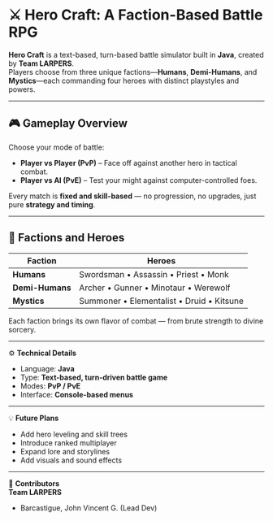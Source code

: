 # ⚔️ Hero Craft: A Faction-Based Battle RPG  
**Hero Craft** is a text-based, turn-based battle simulator built in **Java**, created by **Team LARPERS**.  
Players choose from three unique factions—**Humans**, **Demi-Humans**, and **Mystics**—each commanding four heroes with distinct playstyles and powers.  

---

## 🎮 Gameplay Overview  

Choose your mode of battle:  
* **Player vs Player (PvP)** – Face off against another hero in tactical combat.  
* **Player vs AI (PvE)** – Test your might against computer-controlled foes.  

Every match is **fixed and skill-based** — no progression, no upgrades, just pure **strategy and timing**.  

---

## 🧭 Factions and Heroes  

| **Faction**      |                **Heroes**                  |
| ---------------- | ------------------------------------------ |
| **Humans**       | Swordsman • Assassin • Priest • Monk       |
| **Demi-Humans**  | Archer • Gunner • Minotaur • Werewolf      |
| **Mystics**      | Summoner • Elementalist • Druid • Kitsune  |

Each faction brings its own flavor of combat — from brute strength to divine sorcery.  

---

⚙️ **Technical Details**  
- Language: **Java**  
- Type: **Text-based, turn-driven battle game**  
- Modes: **PvP / PvE**  
- Interface: **Console-based menus**  

---

💡 **Future Plans**  
- Add hero leveling and skill trees  
- Introduce ranked multiplayer  
- Expand lore and storylines  
- Add visuals and sound effects  

---

👥 **Contributors**  
**Team LARPERS**  
- Barcastigue, John Vincent G. (Lead Dev)
